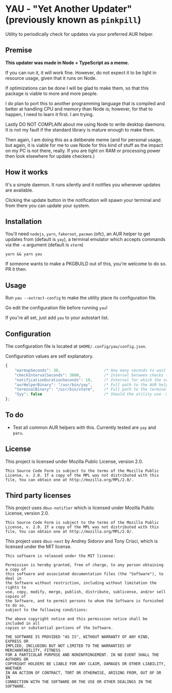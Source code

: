 # YAU - "Yet Another Updater" (previously known as `pinkpill`)

Utility to periodically check for updates via your preferred AUR helper.

## Premise

**This updater was made in Node + TypeScript as a meme.**

If you can run it, it will work fine.
However, do not expect it to be light in resource usage, given that it runs on Node.

If optimizations can be done I will be glad to make them, so that this package is viable to more and more people.

I do plan to port this to another programming language that is compiled and better at handling CPU and memory than Node is; however, for that to happen, I need to learn it first. I am trying.

Lastly DO NOT COMPLAIN about me using Node to write desktop daemons.
It is not my fault if the standard library is mature enough to make them.

Then again, I am doing this as a deliberate meme (and for personal usage, but again, it is viable for me to use Node for this kind of stuff as the impact on my PC is not there, really. If you are tight on RAM or processing power then look elsewhere for update checkers.)

## How it works

It's a simple daemon. It runs silently and it notifies you whenever updates are available.

Clicking the update button in the notification will spawn your terminal and from there you can update your system.

## Installation

You'll need `nodejs`, `yarn`, `fakeroot`, `pacman` (ofc), an AUR helper to get updates from (default is `yay`), a terminal emulator which accepts commands via the `-e` argument (default is `xterm`)

```
yarn && yarn yau
```

If someone wants to make a PKGBUILD out of this, you're welcome to do so. PR it then.

## Usage

Run `yau --extract-config` to make the utility place its configuration file.

Go edit the configuration file before running `yau`!

If you're all set, just add `yau` to your autostart list.

## Configuration

The configuration file is located at `$HOME/.config/yau/config.json`.

Configuration values are self explanatory.

```js
{
	"warmupSeconds": 30,                   /* How many seconds to wait before checking for updates the first time */
	"checkIntervalSeconds": 3600,          /* Interval between checks (in seconds) */
	"notificationDurationSeconds": 10,     /* Interval for which the notification is visible (in seconds) */
	"aurHelperBinary": "/usr/bin/yay",     /* Full path to the AUR helper binary */
	"terminalBinary": "/usr/bin/xterm",    /* Full path to the terminal emulator binary */
	"Syy": false                           /* Should the utility use -Syy when updating the database and updating the system? */
};
```

## To do

- Test all common AUR helpers with this. Currently tested are `yay` and `paru`.

## License

This project is licensed under Mozilla Public License, version 2.0.

```
This Source Code Form is subject to the terms of the Mozilla Public
License, v. 2.0. If a copy of the MPL was not distributed with this
file, You can obtain one at http://mozilla.org/MPL/2.0/.
```

## Third party licenses

This project uses `dbus-notifier` which is licensed under Mozilla Public License, version 2.0.

```
This Source Code Form is subject to the terms of the Mozilla Public
License, v. 2.0. If a copy of the MPL was not distributed with this
file, You can obtain one at http://mozilla.org/MPL/2.0/.
```

This project uses `dbus-next` by Andrey Sidorov and Tony Crisci, which is licensed under the MIT license.

```
This software is released under the MIT license:

Permission is hereby granted, free of charge, to any person obtaining a copy of
this software and associated documentation files (the "Software"), to deal in
the Software without restriction, including without limitation the rights to
use, copy, modify, merge, publish, distribute, sublicense, and/or sell copies of
the Software, and to permit persons to whom the Software is furnished to do so,
subject to the following conditions:

The above copyright notice and this permission notice shall be included in all
copies or substantial portions of the Software.

THE SOFTWARE IS PROVIDED "AS IS", WITHOUT WARRANTY OF ANY KIND, EXPRESS OR
IMPLIED, INCLUDING BUT NOT LIMITED TO THE WARRANTIES OF MERCHANTABILITY, FITNESS
FOR A PARTICULAR PURPOSE AND NONINFRINGEMENT. IN NO EVENT SHALL THE AUTHORS OR
COPYRIGHT HOLDERS BE LIABLE FOR ANY CLAIM, DAMAGES OR OTHER LIABILITY, WHETHER
IN AN ACTION OF CONTRACT, TORT OR OTHERWISE, ARISING FROM, OUT OF OR IN
CONNECTION WITH THE SOFTWARE OR THE USE OR OTHER DEALINGS IN THE SOFTWARE.
```

